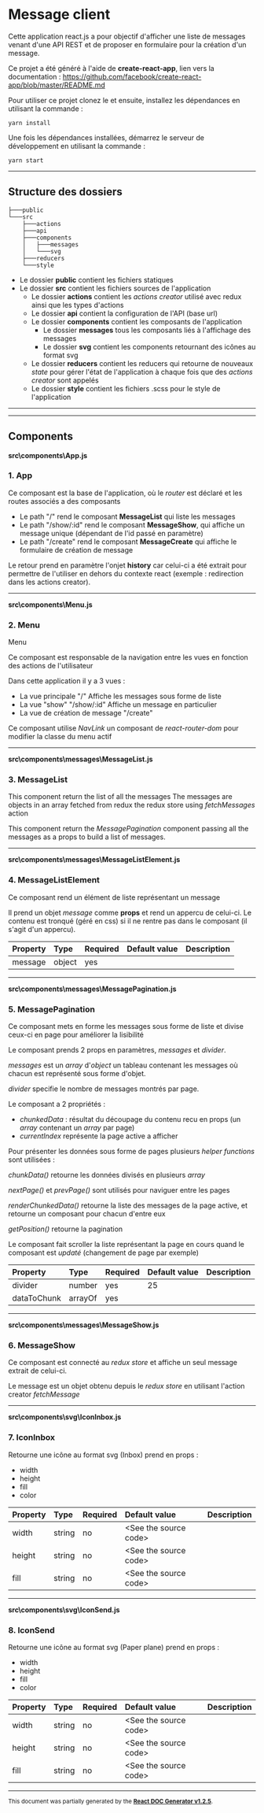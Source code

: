 ##

# Message client

Cette application react.js a pour objectif d'afficher une liste de messages venant d'une API REST et de proposer en formulaire pour la création d'un message.

Ce projet a été généré à l'aide de **create-react-app**, lien vers la documentation :
https://github.com/facebook/create-react-app/blob/master/README.md

Pour utiliser ce projet clonez le et ensuite, installez les dépendances en utilisant la commande :

```
yarn install
```

Une fois les dépendances installées, démarrez le serveur de développement en utilisant la commande :

```
yarn start
```

---

## Structure des dossiers

```
├───public
└───src
    ├───actions
    ├───api
    ├───components
    │   ├───messages
    │   └───svg
    ├───reducers
    └───style

```

- Le dossier **public** contient les fichiers statiques
- Le dossier **src** contient les fichiers sources de l'application
  - Le dossier **actions** contient les _actions creator_ utilisé avec redux ainsi que les types d'actions
  - Le dossier **api** contient la configuration de l'API (base url)
  - Le dossier **components** contient les composants de l'application
    - Le dossier **messages** tous les composants liés à l'affichage des messages
    - Le dossier **svg** contient les components retournant des icônes au format svg
  - Le dossier **reducers** contient les reducers qui retourne de nouveaux _state_ pour gérer l'état de l'application à chaque fois que des _actions creator_ sont appelés
  - Le dossier **style** contient les fichiers .scss pour le style de l'application

---

---

## Components

**src\components\App.js**

### 1. App

Ce composant est la base de l'application, où le _router_ est déclaré et les routes associés a des composants

- Le path "/" rend le composant **MessageList** qui liste les messages
- Le path "/show/:id" rend le composant **MessageShow**, qui affiche un message unique (dépendant de l'id passé en paramètre)
- Le path "/create" rend le composant **MessageCreate** qui affiche le formulaire de création de message

Le retour prend en paramètre l'onjet **history** car celui-ci a été extrait pour permettre de l'utiliser en dehors du contexte react (exemple : redirection dans les actions creator).

---

**src\components\Menu.js**

### 2. Menu

Menu

Ce composant est responsable de la navigation entre les vues en fonction des actions de l'utilisateur

Dans cette application il y a 3 vues :

- La vue principale "/" Affiche les messages sous forme de liste
- La vue "show" "/show/:id" Affiche un message en particulier
- La vue de création de message "/create"

Ce composant utilise _NavLink_ un composant de _react-router-dom_ pour modifier la classe du menu actif

---

**src\components\messages\MessageList.js**

### 3. MessageList

This component return the list of all the messages
The messages are objects in an array fetched from redux the redux store using _fetchMessages_ action

This component return the _MessagePagination_ component passing all the messages as a props to build a list of messages.

---

**src\components\messages\MessageListElement.js**

### 4. MessageListElement

Ce composant rend un élément de liste représentant un message

Il prend un objet _message_ comme **props** et rend un appercu de celui-ci.
Le contenu est tronqué (géré en css) si il ne rentre pas dans le composant (il s'agit d'un appercu).

| Property | Type   | Required | Default value | Description |
| :------- | :----- | :------- | :------------ | :---------- |
| message  | object | yes      |               |

---

**src\components\messages\MessagePagination.js**

### 5. MessagePagination

Ce composant mets en forme les messages sous forme de liste et divise ceux-ci en page pour améliorer la lisibilité

Le composant prends 2 props en paramètres, _messages_ et _divider_.

_messages_ est un _array_ d'_object_ un tableau contenant les messages où chacun est représenté sous forme d'objet.

_divider_ specifie le nombre de messages montrés par page.

Le composant a 2 propriétés :

- _chunkedData_ : résultat du découpage du contenu recu en props (un _array_ contenant un _array_ par page)
- _currentIndex_ représente la page active a afficher

Pour présenter les données sous forme de pages plusieurs _helper functions_ sont utilisées :

_chunkData()_ retourne les données divisés en plusieurs _array_

_nextPage()_ et _prevPage()_ sont utilisés pour naviguer entre les pages

_renderChunkedData()_ retourne la liste des messages de la page active, et retourne un composant pour chacun d'entre eux

_getPosition()_ retourne la pagination

Le composant fait scroller la liste représentant la page en cours quand le composant est _updaté_ (changement de page par exemple)

| Property    | Type    | Required | Default value | Description |
| :---------- | :------ | :------- | :------------ | :---------- |
| divider     | number  | yes      | 25            |
| dataToChunk | arrayOf | yes      |               |

---

**src\components\messages\MessageShow.js**

### 6. MessageShow

Ce composant est connecté au _redux store_ et affiche un seul message extrait de celui-ci.

Le message est un objet obtenu depuis le _redux store_ en utilisant l'action creator _fetchMessage_

---

**src\components\svg\IconInbox.js**

### 7. IconInbox

Retourne une icône au format svg (Inbox) prend en props :

- width
- height
- fill
- color

| Property | Type   | Required | Default value               | Description |
| :------- | :----- | :------- | :-------------------------- | :---------- |
| width    | string | no       | &lt;See the source code&gt; |
| height   | string | no       | &lt;See the source code&gt; |
| fill     | string | no       | &lt;See the source code&gt; |

---

**src\components\svg\IconSend.js**

### 8. IconSend

Retourne une icône au format svg (Paper plane) prend en props :

- width
- height
- fill
- color

| Property | Type   | Required | Default value               | Description |
| :------- | :----- | :------- | :-------------------------- | :---------- |
| width    | string | no       | &lt;See the source code&gt; |
| height   | string | no       | &lt;See the source code&gt; |
| fill     | string | no       | &lt;See the source code&gt; |

---

<sub>This document was partially generated by the <a href="https://github.com/marborkowski/react-doc-generator" target="_blank">**React DOC Generator v1.2.5**</a>.</sub>
